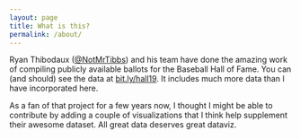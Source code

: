 ```yaml
---
layout: page
title: What is this?
permalink: /about/
---
```


Ryan Thibodaux ([@NotMrTibbs](https://twitter.com/NotMrTibbs)) and his team have done the amazing work of compiling publicly available ballots for the Baseball Hall of Fame. You can (and should) see the data at [bit.ly/hall19](https://bit.ly/hall19). It includes much more data than I have incorporated here.

As a fan of that project for a few years now, I thought I might be able to contribute by adding a couple of visualizations that I think help supplement their awesome dataset. All great data deserves great dataviz.
